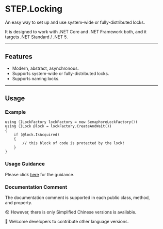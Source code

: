 # STEP.Locking

An easy way to set up and use system-wide or fully-distributed locks.

It is designed to work with .NET Core and .NET Framework both, and it targets .NET Standard / .NET 5.

---

## Features

* Modern, abstract, asynchronous.
* Supports system-wide or fully-distributed locks.
* Supports naming locks.

---

## Usage

### Example

``` CSharp
using (ILockFactory lockFactory = new SemaphoreLockFactory()) 
using (ILock @lock = lockFactory.CreateAndWait())
{
    if (@lock.IsAcquired)
    {
        // this block of code is protected by the lock!
    }
}
```

### Usage Guidance

Please click [here](./Guidance.md) for the guidance.

### Documentation Comment

The documentation comment is supported in each public class, method, and property.

😟 However, there is only Simplified Chinese versions is available.

🙂 Welcome developers to contribute other language versions.